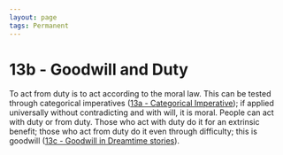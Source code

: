 ```yaml
---
layout: page
tags: Permanent 
---
```


# 13b - Goodwill and Duty

To act from duty is to act according to the moral law. This can be tested through categorical imperatives ([13a - Categorical Imperative](13a%20-%20Categorical%20Imperative)); if applied universally without contradicting and with will, it is moral. People can act with duty or from duty. Those who act with duty do it for an extrinsic benefit; those who act from duty do it even through difficulty; this is goodwill ([13c - Goodwill in Dreamtime stories](13c%20-%20Goodwill%20in%20Dreamtime%20stories.md)).